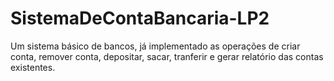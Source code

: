 # SistemaDeContaBancaria-LP2
Um sistema básico de bancos, já implementado as operações de criar conta, remover conta, depositar, sacar, tranferir e gerar relatório das contas existentes.
